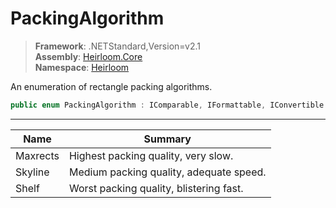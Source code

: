 # PackingAlgorithm

> **Framework**: .NETStandard,Version=v2.1  
> **Assembly**: [Heirloom.Core][0]  
> **Namespace**: [Heirloom][0]  

An enumeration of rectangle packing algorithms.

```cs
public enum PackingAlgorithm : IComparable, IFormattable, IConvertible
```

--------------------------------------------------------------------------------

| Name     | Summary                                 |
|----------|-----------------------------------------|
| Maxrects | Highest packing quality, very slow.     |
| Skyline  | Medium packing quality, adequate speed. |
| Shelf    | Worst packing quality, blistering fast. |

[0]: ..\Heirloom.Core.md
